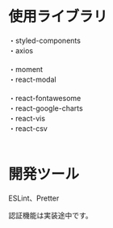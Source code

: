# 使用ライブラリ
・styled-components<br/>
・axios<br/>    
・moment<br/>
・react-modal<br/>  
・react-fontawesome<br/>
・react-google-charts<br/>
・react-vis<br/>
・react-csv<br/>　

# 開発ツール  
ESLint、Pretter
 
認証機能は実装途中です。
